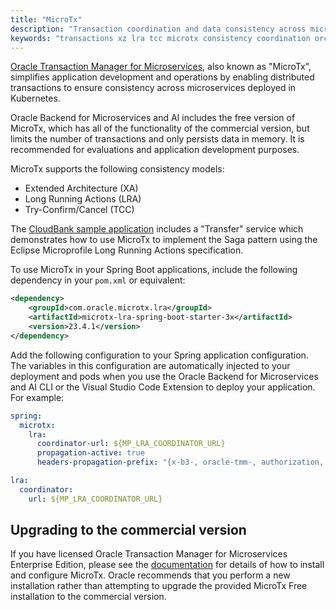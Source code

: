 ```yaml
---
title: "MicroTx"
description: "Transaction coordination and data consistency across microservices using MicroTx in Oracle Backend for Microservices and AI"
keywords: "transactions xz lra tcc microtx consistency coordination orchestration springboot spring development microservices development oracle backend"
---
```


[Oracle Transaction Manager for Microservices](https://www.oracle.com/database/transaction-manager-for-microservices/), also known as "MicroTx", simplifies application development and operations by enabling distributed transactions to ensure consistency across microservices deployed in Kubernetes.

Oracle Backend for Microservices and AI includes the free version of MicroTx, which has all of the functionality of the commercial version, but limits the number of transactions and only persists data in memory.  It is recommended for evaluations and application development purposes.

MicroTx supports the following consistency models:

- Extended Architecture (XA)
- Long Running Actions (LRA)
- Try-Confirm/Cancel (TCC)

The [CloudBank sample application](../../#learn-more-try-it-out-with-cloudbank) includes a "Transfer" service which demonstrates how to use MicroTx to implement the Saga pattern using the Eclipse Microprofile Long Running Actions specification.

To use MicroTx in your Spring Boot applications, include the following dependency in your `pom.xml` or equivalent:

```xml
<dependency>
    <groupId>com.oracle.microtx.lra</groupId>
    <artifactId>microtx-lra-spring-boot-starter-3x</artifactId>
    <version>23.4.1</version>
</dependency>
```

Add the following configuration to your Spring application configuration. The variables in this configuration are automatically injected to your deployment and pods when you use the Oracle Backend for Microservices and AI CLI or the Visual Studio Code Extension to deploy your application. For example:

```yaml
spring:
  microtx:
    lra:
      coordinator-url: ${MP_LRA_COORDINATOR_URL}
      propagation-active: true
      headers-propagation-prefix: "{x-b3-, oracle-tmm-, authorization, refresh-}"   

lra:
  coordinator:
    url: ${MP_LRA_COORDINATOR_URL}
```

## Upgrading to the commercial version

If you have licensed Oracle Transaction Manager for Microservices Enterprise Edition, please see the [documentation](https://docs.oracle.com/en/database/oracle/transaction-manager-for-microservices/23.4.1/index.html) for details of how to install and configure MicroTx.  Oracle recommends that you perform a new installation rather than attempting to upgrade the provided MicroTx Free installation to the commercial version.
